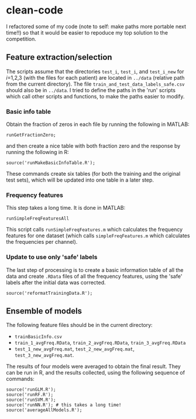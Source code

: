 # clean-code
I refactored some of my code (note to self: make paths more portable next time!!) so that it would be easier to repoduce my top solution to the competition. 

## Feature extraction/selection

The scripts assume that the directories `test_i`, `test_i`, and `test_i_new` for *i*=1,2,3 (with the files for each patient) are located in `../data` (relative path from the current directory).  The file `train_and_test_data_labels_safe.csv` should also be in `../data`.  I tried to define the paths in the 'run' scripts which call other scripts and functions, to make the paths easier to modify.

### Basic info table
Obtain the fraction of zeros in each file by running the following in MATLAB:

 	runGetFractionZero;

and then create a nice table with both fraction zero and the response by running the following in R:

	source('runMakeBasicInfoTable.R');

These commands create six tables (for both the training and the original test sets), which will be updated into one table in a later step.

### Frequency features
This step takes a long time.  It is done in MATLAB:

	runSimpleFreqFeaturesAll

This script calls `runSimpleFreqFeatures.m` which calculates the frequency features for one dataset (which calls `simpleFreqFeatures.m` which calculates the frequencies per channel).

### Update to use only 'safe' labels
The last step of processing is to create a basic information table of all the data and create `.RData` files of all the frequency features, using the 'safe' labels after the initial data was corrected.

	source('reformatTrainingData.R');


## Ensemble of models
The following feature files should be in the current directory:

*	`trainBasicInfo.csv`
* 	`train_1_avgFreq.RData`, `train_2_avgFreq.RData`, `train_3_avgFreq.RData`
* 	`test_1_new_avgFreq.mat`, `test_2_new_avgFreq.mat`, `test_3_new_avgFreq.mat`.

The results of four models were averaged to obtain the final result.  They can be run in R, and the results collected, using the following sequence of commands:

	source('runGLM.R');
	source('runRF.R');
	source('runSVM.R');
	source('runNN.R'); # this takes a long time!
	source('averageAllModels.R');